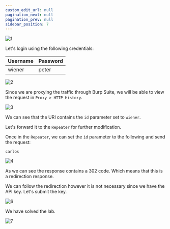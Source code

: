 ```yaml
---
custom_edit_url: null
pagination_next: null
pagination_prev: null
sidebar_position: 7
---
```


![1](https://github.com/Knign/Write-ups/assets/110326359/c90ad9ba-1f1e-4c24-a661-c36e266f48d8)

Let's login using the following credentials:

| Username | Password |
| -------- | -------- |
| wiener         | peter         |

![2](https://github.com/Knign/Write-ups/assets/110326359/756e2e41-3e4f-4419-b17f-11c059cf41dc)

Since we are proxying the traffic through Burp Suite, we will be able to view the request in `Proxy > HTTP History`.

![3](https://github.com/Knign/Write-ups/assets/110326359/3b96d298-d23a-4c0e-80ed-5ae526b2e868)

We can see that the URI contains the `id` parameter set to `wiener`.

Let's forward it to the `Repeater` for further modification.

Once in the `Repeater`, we can set the `id` parameter to the following and send the request:

```
carlos
```

![4](https://github.com/Knign/Write-ups/assets/110326359/6c679ef5-9af3-4d26-8741-a2c10042592f)

As we can see the response contains a 302 code. Which means that this is a redirection response.

We can follow the redirection however it is not necessary since we have the API key. Let's submit the key.

![6](https://github.com/Knign/Write-ups/assets/110326359/38472e47-52e6-44bc-af63-b1708475aaa1)

We have solved the lab.

![7](https://github.com/Knign/Write-ups/assets/110326359/a66bfa60-42bd-4873-a38f-e11ed5857811)
